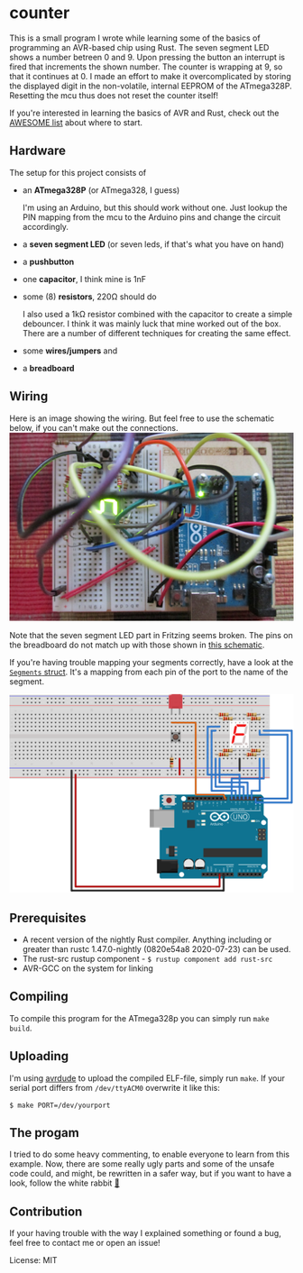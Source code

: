 # counter

This is a small program I wrote while learning some of the basics of programming an
AVR-based chip using Rust. The seven segment LED shows a number betreen 0 and 9. Upon
pressing the button an interrupt is fired that increments the shown number. The counter is
wrapping at 9, so that it continues at 0. I made an effort to make it overcomplicated by
storing the displayed digit in the non-volatile, internal EEPROM of the ATmega328P. Resetting
the mcu thus does not reset the counter itself!

If you're interested in learning the basics of AVR and Rust, check out the
[AWESOME list](https://github.com/avr-rust/awesome-avr-rust) about where to start.

## Hardware

The setup for this project consists of
 - an **ATmega328P** (or ATmega328, I guess)

   I'm using an Arduino, but this should work without one. Just lookup the PIN mapping from the
   mcu to the Arduino pins and change the circuit accordingly.
 - a **seven segment LED** (or seven leds, if that's what you have on hand)
 - a **pushbutton**
 - one **capacitor**, I think mine is 1nF
 - some (8) **resistors**, 220Ω should do

   I also used a 1kΩ resistor combined with the capacitor to create a simple debouncer. I think
   it was mainly luck that mine worked out of the box. There are a number of different
   techniques for creating the same effect.
 - some **wires/jumpers** and
 - a **breadboard**

## Wiring

Here is an image showing the wiring. But feel free to use the schematic below, if you can't
make out the connections.
![Foto of the finished circuit by me][1]

Note that the seven segment LED part in Fritzing seems broken. The pins on the breadboard do
not match up with those shown in [this schematic][3].

If you're having trouble mapping your segments correctly, have a look at the [`Segments`
struct][4]. It's a mapping from each pin of the port to the name of the segment.

![Schematics made in Fritzing by me 1][2]

## Prerequisites
 - A recent version of the nightly Rust compiler. Anything including or greater than rustc 1.47.0-nightly (0820e54a8 2020-07-23) can be used.
 - The rust-src rustup component - `$ rustup component add rust-src`
 - AVR-GCC on the system for linking

## Compiling

To compile this program for the ATmega328p you can simply run `make build`.

## Uploading

I'm using [avrdude][5] to upload the compiled ELF-file, simply run `make`.
If your serial port differs from `/dev/ttyACM0` overwrite it like this:
```console
$ make PORT=/dev/yourport
```

## The progam

I tried to do some heavy commenting, to enable everyone to learn from this example. Now,
there are some really ugly parts and some of the unsafe code could, and might, be rewritten
in a safer way, but if you want to have a look, follow the white rabbit [🐇][6]

## Contribution

If your having trouble with the way I explained something or found a bug, feel free to contact
me or open an issue!

[1]: https://raw.githubusercontent.com/MalteT/counter-avr/main/static/foto_of_the_result.JPG
[2]: https://raw.githubusercontent.com/MalteT/counter-avr/main/static/Counter_bb.svg
[3]: https://github.com/MalteT/counter-avr/blob/main/static/Counter_schema.svg
[4]: https://github.com/MalteT/counter-avr/blob/0ad680ff392639b7e11c5dfc12527a8bcf817132/src/main.rs#L63
[5]: https://www.nongnu.org/avrdude/
[6]: https://github.com/MalteT/counter-avr/blob/main/src/main.rs

License: MIT
